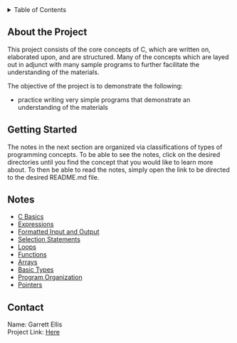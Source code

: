 <details>
<summary>Table of Contents</summary>
<ol>
  <li>
    <a href='#about-the-project'>About the Project</a>
  </li>
  <li>
    <a href='#getting-started'>Getting Started</a>
  </li> 
  <li>
    <a href='#notes'>Notes</a>
  </li>   
  <li>
    <a href='#about-the-project'>About the Project</a>
  </li>         
</ol>
</details>

## About the Project
This project consists of the core concepts of C, which are written on, elaborated upon, and are structured.  Many of the concepts which are layed out in adjunct with many sample programs to further facilitate the understanding of the materials.

The objective of the project is to demonstrate the following:
* practice writing very simple programs that demonstrate an understanding of the materials

## Getting Started
The notes in the next section are organized via classifications of types of programming concepts.  To be able to see the notes, click on the desired directories until you find the concept that you would like to learn more about.  To then be able to read the notes, simply open the link to be directed to the desired README.md file.

## Notes
* [C Basics](https://github.com/Programming-Notes-all-languages/C-Notes/tree/main/C%20Basics)
* [Expressions](https://github.com/Programming-Notes-all-languages/C-Notes/tree/main/Expressions)
* [Formatted Input and Output](https://github.com/Programming-Notes-all-languages/C-Notes/tree/main/Formatted%20Input%20and%20Output)
* [Selection Statements](https://github.com/Programming-Notes-all-languages/C-Notes/tree/main/Selection%20Statements)
* [Loops](https://github.com/Programming-Notes-all-languages/C-Notes/tree/main/Loops)
* [Functions](https://github.com/Programming-Notes-all-languages/C-Notes/tree/main/Functions)
* [Arrays](https://github.com/Programming-Notes-all-languages/C-Notes/tree/main/Arrays)
* [Basic Types](https://github.com/Programming-Notes-all-languages/C-Notes/tree/main/Basic%20Type(s))
* [Program Organization](https://github.com/Programming-Notes-all-languages/C-Notes/tree/main/Program%20Organization)
* [Pointers](https://github.com/Programming-Notes-all-languages/C-Notes/tree/main/Pointers)

## Contact
Name: Garrett Ellis
<br />
Project Link: <a href='https://github.com/Programming-Notes-all-languages/C-Notes/tree/main' target='_blank'>Here</a>
